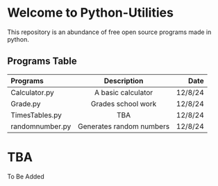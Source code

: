 # Welcome to Python-Utilities
This repository is an abundance of free open source programs made in python.
## Programs Table
| Programs              | Description | Date |
| :---------------- | :------: | ----: |
| Calculator.py        |   A basic calculator   | 12/8/24 |
| Grade.py           |   Grades school work   | 12/8/24 |
| TimesTables.py    |  TBA   | 12/8/24 |
| randomnumber.py |  Generates random numbers   | 12/8/24 |

# TBA
To Be Added
